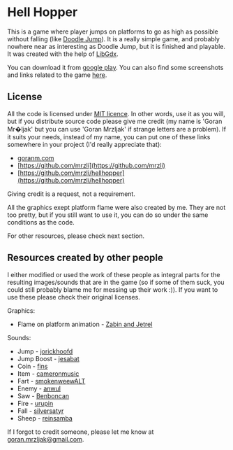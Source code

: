 Hell Hopper
===========

This is a game where player jumps on platforms to go as high as possible without falling (like [Doodle Jump](https://play.google.com/store/apps/details?id=com.lima.doodlejump)).
It is a really simple game, and probably nowhere near as interesting as Doodle Jump, but it is finished and playable.
It was created with the help of [LibGdx](http://libgdx.badlogicgames.com/).

You can download it from [google play](https://play.google.com/store/apps/details?id=com.turbogerm.helljump).
You can also find some screenshots and links related to the game [here](http://goranm.com/portfolio/hellhopper).

License
-------

All the code is licensed under [MIT licence](http://opensource.org/licenses/MIT). In other words, use it as you will, but if you distribute source code please give me credit (my name is 'Goran Mr�ljak' but you can use 'Goran Mrzljak' if strange letters are a problem). If it suits your needs, instead of my name, you can put one of these links somewhere in your project (I'd really appreciate that):

  - [goranm.com](http://goranm.com)
  - [https://github.com/mrzli](https://github.com/mrzli)
  - [https://github.com/mrzli/hellhopper](https://github.com/mrzli/hellhopper)

Giving credit is a request, not a requirement.

All the graphics exept platform flame were also created by me. They are not too pretty, but if you still want to use it, you can do so under the same conditions as the code.

For other resources, please check next section.

Resources created by other people
---------------------------------

I either modified or used the work of these people as integral parts for the resulting images/sounds that are in the game (so if some of them suck, you could still probably blame me for messing up their work :)). If you want to use these please check their original licenses.

Graphics:
  - Flame on platform animation - [Zabin and Jetrel](http://opengameart.org/content/camp-fire-animation-for-rpgs-finished)
  
Sounds:
  - Jump - [jorickhoofd](http://freesound.org/people/jorickhoofd/sounds/169551/)
  - Jump Boost - [jesabat](http://freesound.org/people/jesabat/sounds/119741/)
  - Coin - [fins](http://freesound.org/people/fins/sounds/146723/)
  - Item - [cameronmusic](http://freesound.org/people/cameronmusic/sounds/138410/)
  - Fart - [smokenweewALT](http://freesound.org/people/smokenweewALT/sounds/177050/)
  - Enemy - [anwul](http://freesound.org/people/anwul/sounds/185366/)
  - Saw - [Benboncan](http://freesound.org/people/Benboncan/sounds/60178/)
  - Fire - [urupin](http://freesound.org/people/urupin/sounds/178813/)
  - Fall - [silversatyr](http://freesound.org/people/silversatyr/sounds/113366/)
  - Sheep - [reinsamba](http://freesound.org/people/reinsamba/sounds/57796/)

If I forgot to credit someone, please let me know at [goran.mrzljak@gmail.com](mailto:goran.mrzljak@gmail.com).
